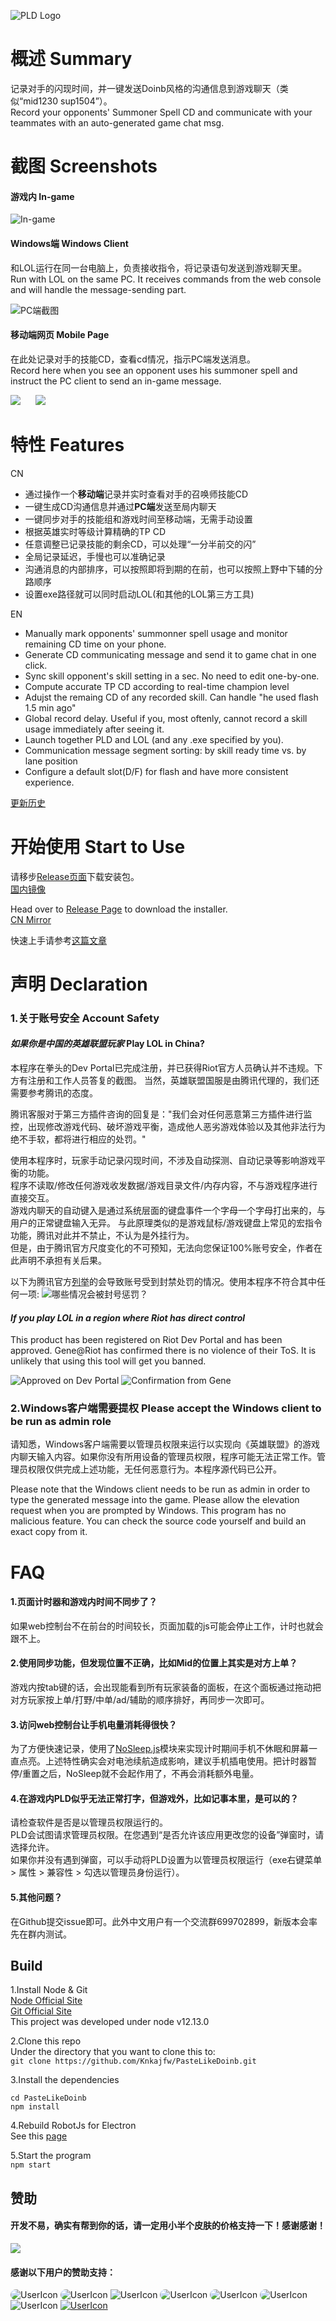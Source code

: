 ![PLD Logo](https://i.loli.net/2020/03/20/EFXrBngtQH41zuq.png)

# 概述 Summary
记录对手的闪现时间，并一键发送Doinb风格的沟通信息到游戏聊天（类似“mid1230 sup1504”）。  
Record your opponents' Summoner Spell CD and communicate with your teammates with an auto-generated game chat msg.

# 截图 Screenshots
#### 游戏内 In-game

![In-game](https://i.loli.net/2020/06/04/dbPNK6nw5fyq3WG.gif)

#### Windows端 Windows Client
和LOL运行在同一台电脑上，负责接收指令，将记录语句发送到游戏聊天里。  
Run with LOL on the same PC. It receives commands from the web console and will handle the message-sending part.

![PC端截图](https://i.loli.net/2020/06/04/TwtQDdScfHNPvMC.png)

#### 移动端网页 Mobile Page
在此处记录对手的技能CD，查看cd情况，指示PC端发送消息。  
Record here when you see an opponent uses his summoner spell and instruct the PC client to send an in-game message.

<img src="https://i.loli.net/2020/06/06/39CztG12yLFq8Im.jpg" style="margin-right: 20px">    <img src="https://i.loli.net/2020/06/04/YFCOEyt8hwWcH5n.jpg">

# 特性 Features
CN
- 通过操作一个**移动端**记录并实时查看对手的召唤师技能CD
- 一键生成CD沟通信息并通过**PC端**发送至局内聊天
- 一键同步对手的技能组和游戏时间至移动端，无需手动设置
- 根据英雄实时等级计算精确的TP CD
- 任意调整已记录技能的剩余CD，可以处理“一分半前交的闪”
- 全局记录延迟，手慢也可以准确记录
- 沟通消息的内部排序，可以按照即将到期的在前，也可以按照上野中下辅的分路顺序
- 设置exe路径就可以同时启动LOL(和其他的LOL第三方工具)


EN
- Manually mark opponents' summonner spell usage and monitor remaining CD time on your phone.
- Generate CD communicating message and send it to game chat in one click.
- Sync skill opponent's skill setting in a sec. No need to edit one-by-one.
- Compute accurate TP CD according to real-time champion level
- Adujst the remaing CD of any recorded skill. Can handle "he used flash 1.5 min ago"
- Global record delay. Useful if you, most oftenly, cannot record a skill usage immediately after seeing it.
- Launch together PLD and LOL (and any .exe specified by you).
- Communication message segment sorting: by skill ready time vs. by lane position
- Configure a default slot(D/F) for flash and have more consistent experience.

[更新历史](https://pld.indienost.com/changelog-zh.html)

# 开始使用 Start to Use
请移步[Release页面](https://github.com/Knkajfw/PasteLikeDoinb/releases)下载安装包。  
[国内镜像](https://plddownload-1300643516.file.myqcloud.com/update/pastelikedoinb_webinstaller_2.0.1.exe)

Head over to [Release Page](https://github.com/Knkajfw/PasteLikeDoinb/releases) to download the installer.  
[CN Mirror](https://plddownload-1300643516.file.myqcloud.com/update/pastelikedoinb_webinstaller_2.0.1.exe)

快速上手请参考[这篇文章](https://jingyan.baidu.com/article/f79b7cb3b90f6cd044023ef9.html)

# 声明 Declaration
### 1.关于账号安全 Account Safety
#### *如果你是中国的英雄联盟玩家* Play LOL in China?
本程序在拳头的Dev Portal已完成注册，并已获得Riot官方人员确认并不违规。下方有注册和工作人员答复的截图。
当然，英雄联盟国服是由腾讯代理的，我们还需要参考腾讯的态度。

腾讯客服对于第三方插件咨询的回复是："我们会对任何恶意第三方插件进行监控，出现修改游戏代码、破坏游戏平衡，造成他人恶劣游戏体验以及其他非法行为绝不手软，都将进行相应的处罚。"  

使用本程序时，玩家手动记录闪现时间，不涉及自动探测、自动记录等影响游戏平衡的功能。  
程序不读取/修改任何游戏收发数据/游戏目录文件/内存内容，不与游戏程序进行直接交互。  
游戏内聊天的自动键入是通过系统层面的键盘事件一个字母一个字母打出来的，与用户的正常键盘输入无异。
与此原理类似的是游戏鼠标/游戏键盘上常见的宏指令功能，腾讯对此并不禁止，不认为是外挂行为。  
但是，由于腾讯官方尺度变化的不可预知，无法向您保证100%账号安全，作者在此声明不承担有关后果。

以下为腾讯官方[列举](https://kf.qq.com/faq/161223EN7j2i161223neURbE.html)的会导致账号受到封禁处罚的情况。使用本程序不符合其中任何一项:
![哪些情况会被封号惩罚？](https://i.loli.net/2020/03/11/C3uphM69K8LqWNr.png)

#### *If you play LOL in a region where Riot has direct control*

This product has been registered on Riot Dev Portal and has been approved. Gene@Riot has confirmed there is no violence of their ToS. It is unlikely that using this tool will get you banned.

![Approved on Dev Portal](https://i.loli.net/2020/03/20/eLIJXuT3sBoPhwV.png)
![Confirmation from Gene](https://i.loli.net/2020/03/20/Jlf2OQedC8v9TxA.png)

### 2.Windows客户端需要提权 Please accept the Windows client to be run as admin role
请知悉，Windows客户端需要以管理员权限来运行以实现向《英雄联盟》的游戏内聊天输入内容。如果你没有所用设备的管理员权限，程序可能无法正常工作。管理员权限仅供完成上述功能，无任何恶意行为。本程序源代码已公开。

Please note that the Windows client needs to be run as admin in order to type the generated message into the game. Please allow the elevation request when you are prompted by Windows. This program has no malicious feature. You can check the source code yourself and build an exact copy from it.

# FAQ
#### 1.页面计时器和游戏内时间不同步了？
如果web控制台不在前台的时间较长，页面加载的js可能会停止工作，计时也就会跟不上。

#### 2.使用同步功能，但发现位置不正确，比如Mid的位置上其实是对方上单？
游戏内按tab键的话，会出现能看到所有玩家装备的面板，在这个面板通过拖动把对方玩家按上单/打野/中单/ad/辅助的顺序排好，再同步一次即可。  

#### 3.访问web控制台让手机电量消耗得很快？
为了方便快速记录，使用了[NoSleep.js](https://github.com/richtr/NoSleep.js/)模块来实现计时期间手机不休眠和屏幕一直点亮。上述特性确实会对电池续航造成影响，建议手机插电使用。把计时器暂停/重置之后，NoSleep就不会起作用了，不再会消耗额外电量。

#### 4.在游戏内PLD似乎无法正常打字，但游戏外，比如记事本里，是可以的？
请检查软件是否是以管理员权限运行的。  
PLD会试图请求管理员权限。在您遇到“是否允许该应用更改您的设备”弹窗时，请选择允许。  
如果你并没有遇到弹窗，可以手动将PLD设置为以管理员权限运行（exe右键菜单 > 属性 > 兼容性 > 勾选以管理员身份运行）。

#### 5.其他问题？
在Github提交issue即可。此外中文用户有一个交流群699702899，新版本会率先在群内测试。

## Build
1.Install Node & Git  
[Node Official Site](https://nodejs.org/en/)  
[Git Official Site](https://git-scm.com/)  
This project was developed under node v12.13.0

2.Clone this repo  
Under the directory that you want to clone this to:  
`git clone https://github.com/Knkajfw/PasteLikeDoinb.git`

3.Install the dependencies  
```
cd PasteLikeDoinb
npm install
```

4.Rebuild RobotJs for Electron  
See this [page](https://github.com/octalmage/robotjs/wiki/Electron)

5.Start the program  
`npm start`

## 赞助
#### 开发不易，确实有帮到你的话，请一定用小半个皮肤的价格支持一下！感谢感谢！
<img src="https://i.loli.net/2020/06/02/oIRQBOg54a1cp2v.png">

#### 感谢以下用户的赞助支持：
<span></span>
<img src='https://i.loli.net/2020/06/05/QUE9OXwIJrizVTp.jpg' alt='UserIcon' title='糖糖糖' style="border-radius: 10px">
<img src='https://i.loli.net/2020/05/01/2taO87Vgc1srFjE.png' alt='UserIcon' title="陈二狗" style="border-radius: 10px">
<img src='https://i.loli.net/2020/03/24/f1H78RurPmvS4zT.jpg' alt='UserIcon' title="k*)">
<img src='https://i.loli.net/2020/04/25/CTXRoYUwyu62bke.jpg' alt='UserIcon' title="驼驼安" style="border-radius: 10px">
<img src='https://i.loli.net/2020/04/25/k6JwxS8UmHV3ifh.jpg' alt='UserIcon' title="&#x1f621" style="border-radius: 10px">
<img src='https://i.loli.net/2020/04/25/ojbDdfagcM6BxtP.jpg' alt='UserIcon' title="渣男" style="border-radius: 10px">
<img src='https://i.loli.net/2020/03/24/f1H78RurPmvS4zT.jpg' alt='UserIcon' title="h*y">
<a title="NGA论坛@我跟你描述一个灵魂" href="https://bbs.nga.cn/nuke.php?func=ucp&uid=38983727"><img src='https://i.loli.net/2020/03/24/f1H78RurPmvS4zT.jpg' alt='UserIcon'></a>
